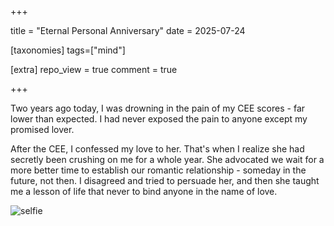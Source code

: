 +++

title = "Eternal Personal Anniversary"
date = 2025-07-24

[taxonomies]
tags=["mind"]

[extra]
repo_view = true
comment = true

+++

Two years ago today, I was drowning in the pain of my CEE scores -  far lower than expected. I had never exposed the pain to anyone except my promised lover.

After the CEE, I confessed my love to her. That's when I realize she had secretly been crushing on me for a whole year. She advocated we wait for a more better time to establish our romantic relationship - someday in the future, not then. I disagreed and tried to persuade her, and then she taught me a lesson of life that never to bind anyone in the name of love.

<img alt="selfie" src="/images/posts/group-photo.png">

